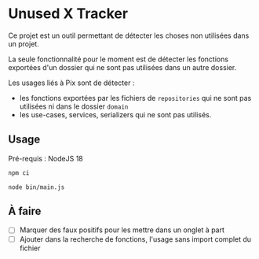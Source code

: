 # Unused X Tracker

Ce projet est un outil permettant de détecter les choses non utilisées dans un projet.

La seule fonctionnalité pour le moment est de détecter les fonctions exportées d'un dossier qui ne sont pas utilisées
dans un autre dossier.

Les usages liés à Pix sont de détecter :
- les fonctions exportées par les fichiers de `repositories` qui ne sont pas utilisées
ni dans le dossier `domain`
- les use-cases, services, serializers qui ne sont pas utilisés.

## Usage

Pré-requis : NodeJS 18

```bash
npm ci
```

```
node bin/main.js 
```

## À faire

- [ ] Marquer des faux positifs pour les mettre dans un onglet à part
- [ ] Ajouter dans la recherche de fonctions, l'usage sans import complet du fichier